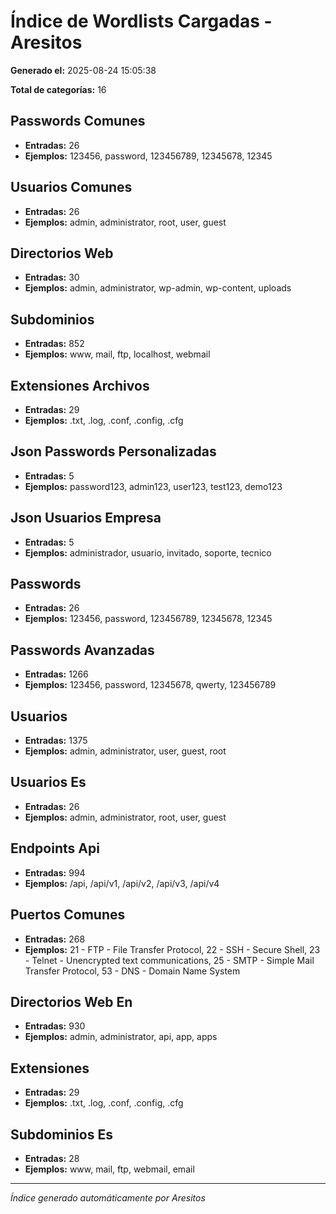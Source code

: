 # Índice de Wordlists Cargadas - Aresitos

**Generado el:** 2025-08-24 15:05:38

**Total de categorías:** 16

## Passwords Comunes
- **Entradas:** 26
- **Ejemplos:** 123456, password, 123456789, 12345678, 12345

## Usuarios Comunes
- **Entradas:** 26
- **Ejemplos:** admin, administrator, root, user, guest

## Directorios Web
- **Entradas:** 30
- **Ejemplos:** admin, administrator, wp-admin, wp-content, uploads

## Subdominios
- **Entradas:** 852
- **Ejemplos:** www, mail, ftp, localhost, webmail

## Extensiones Archivos
- **Entradas:** 29
- **Ejemplos:** .txt, .log, .conf, .config, .cfg

## Json Passwords Personalizadas
- **Entradas:** 5
- **Ejemplos:** password123, admin123, user123, test123, demo123

## Json Usuarios Empresa
- **Entradas:** 5
- **Ejemplos:** administrador, usuario, invitado, soporte, tecnico

## Passwords
- **Entradas:** 26
- **Ejemplos:** 123456, password, 123456789, 12345678, 12345

## Passwords Avanzadas
- **Entradas:** 1266
- **Ejemplos:** 123456, password, 12345678, qwerty, 123456789

## Usuarios
- **Entradas:** 1375
- **Ejemplos:** admin, administrator, user, guest, root

## Usuarios Es
- **Entradas:** 26
- **Ejemplos:** admin, administrator, root, user, guest

## Endpoints Api
- **Entradas:** 994
- **Ejemplos:** /api, /api/v1, /api/v2, /api/v3, /api/v4

## Puertos Comunes
- **Entradas:** 268
- **Ejemplos:** 21 - FTP - File Transfer Protocol, 22 - SSH - Secure Shell, 23 - Telnet - Unencrypted text communications, 25 - SMTP - Simple Mail Transfer Protocol, 53 - DNS - Domain Name System

## Directorios Web En
- **Entradas:** 930
- **Ejemplos:** admin, administrator, api, app, apps

## Extensiones
- **Entradas:** 29
- **Ejemplos:** .txt, .log, .conf, .config, .cfg

## Subdominios Es
- **Entradas:** 28
- **Ejemplos:** www, mail, ftp, webmail, email

---
*Índice generado automáticamente por Aresitos*
